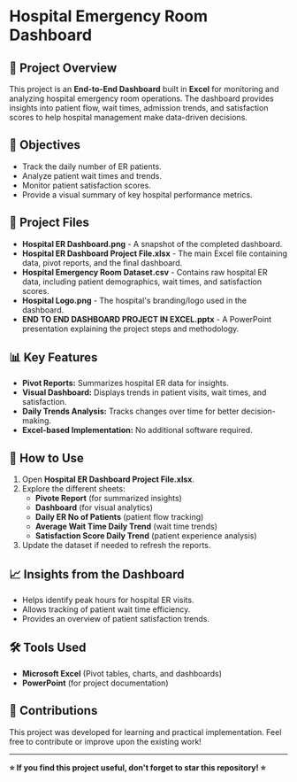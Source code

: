 # Hospital Emergency Room Dashboard

## 📌 Project Overview
This project is an **End-to-End Dashboard** built in **Excel** for monitoring and analyzing hospital emergency room operations. The dashboard provides insights into patient flow, wait times, admission trends, and satisfaction scores to help hospital management make data-driven decisions.

## 🎯 Objectives
- Track the daily number of ER patients.
- Analyze patient wait times and trends.
- Monitor patient satisfaction scores.
- Provide a visual summary of key hospital performance metrics.

## 📂 Project Files
- **Hospital ER Dashboard.png** - A snapshot of the completed dashboard.
- **Hospital ER Dashboard Project File.xlsx** - The main Excel file containing data, pivot reports, and the final dashboard.
- **Hospital Emergency Room Dataset.csv** - Contains raw hospital ER data, including patient demographics, wait times, and satisfaction scores.
- **Hospital Logo.png** - The hospital's branding/logo used in the dashboard.
- **END TO END DASHBOARD PROJECT IN EXCEL.pptx** - A PowerPoint presentation explaining the project steps and methodology.

## 📊 Key Features
- **Pivot Reports:** Summarizes hospital ER data for insights.
- **Visual Dashboard:** Displays trends in patient visits, wait times, and satisfaction.
- **Daily Trends Analysis:** Tracks changes over time for better decision-making.
- **Excel-based Implementation:** No additional software required.

## 🚀 How to Use
1. Open **Hospital ER Dashboard Project File.xlsx**.
2. Explore the different sheets:
   - **Pivote Report** (for summarized insights)
   - **Dashboard** (for visual analytics)
   - **Daily ER No of Patients** (patient flow tracking)
   - **Average Wait Time Daily Trend** (wait time trends)
   - **Satisfaction Score Daily Trend** (patient experience analysis)
3. Update the dataset if needed to refresh the reports.

## 📈 Insights from the Dashboard
- Helps identify peak hours for hospital ER visits.
- Allows tracking of patient wait time efficiency.
- Provides an overview of patient satisfaction trends.

## 🛠 Tools Used
- **Microsoft Excel** (Pivot tables, charts, and dashboards)
- **PowerPoint** (for project documentation)

## 🤝 Contributions
This project was developed for learning and practical implementation. Feel free to contribute or improve upon the existing work!

---
**⭐ If you find this project useful, don't forget to star this repository! ⭐**

